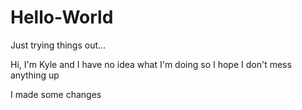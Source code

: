 Hello-World
===========

Just trying things out...

Hi, I'm Kyle and I have no idea what I'm doing so I hope I don't mess anything up

I made some changes
